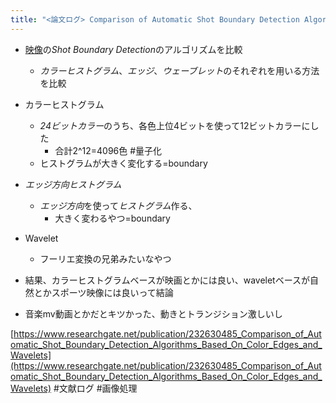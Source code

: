 ```yaml
---
title: "<論文ログ> Comparison of Automatic Shot Boundary Detection Algorithms Based On Color, Edges and Wavelets"
---
```


* [映像](%E6%98%A0%E5%83%8F.md)の*Shot Boundary Detection*のアルゴリズムを比較
  
  * *カラーヒストグラム*、*エッジ*、*ウェーブレット*のそれぞれを用いる方法を比較
* カラーヒストグラム
  
  * *24ビットカラー*のうち、各色上位4ビットを使って12ビットカラーにした
    * 合計2^12=4096色 #量子化
  * ヒストグラムが大きく変化する=boundary
* *エッジ方向ヒストグラム*
  
  * *エッジ方向*を使って*ヒストグラム*作る、
    * 大きく変わるやつ=boundary
* Wavelet
  
  * フーリエ変換の兄弟みたいなやつ
* 結果、カラーヒストグラムベースが映画とかには良い、waveletベースが自然とかスポーツ映像には良いって結論

* 音楽mv動画とかだとキツかった、動きとトランジション激しいし

[https://www.researchgate.net/publication/232630485_Comparison_of_Automatic_Shot_Boundary_Detection_Algorithms_Based_On_Color_Edges_and_Wavelets](https://www.researchgate.net/publication/232630485_Comparison_of_Automatic_Shot_Boundary_Detection_Algorithms_Based_On_Color_Edges_and_Wavelets)
\#文献ログ
\#画像処理
